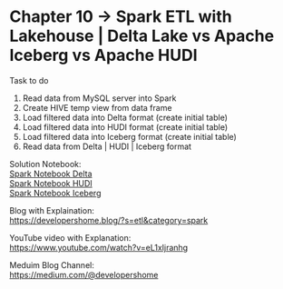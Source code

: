 
# Chapter 10 -> Spark ETL with Lakehouse | Delta Lake vs Apache Iceberg vs Apache HUDI 

Task to do 
1. Read data from MySQL server into Spark
2. Create HIVE temp view from data frame
3. Load filtered data into Delta format (create initial table)
4. Load filtered data into HUDI format (create initial table)
5. Load filtered data into Iceberg format (create initial table)
6. Read data from Delta | HUDI | Iceberg format 

Solution Notebook:<br/>
[Spark Notebook Delta](chapter10_delta.ipynb) <br/>
[Spark Notebook HUDI](chapter10_hudi.ipynb) <br/>
[Spark Notebook Iceberg](chapter10_iceberg.ipynb)

Blog with Explaination: <br/>
https://developershome.blog/?s=etl&category=spark

YouTube video with Explanation: <br/>
https://www.youtube.com/watch?v=eL1xIjranhg

Meduim Blog Channel: <br/>
https://medium.com/@developershome
